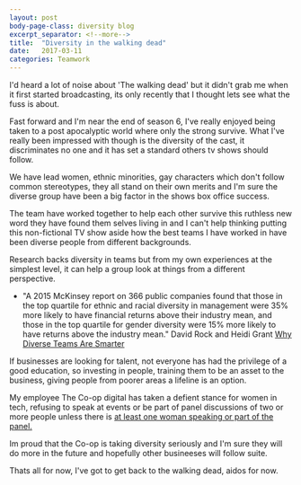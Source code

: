 ```yaml
---
layout: post
body-page-class: diversity blog
excerpt_separator: <!--more-->
title:  "Diversity in the walking dead"
date:   2017-03-11
categories: Teamwork
---
```


I'd heard a lot of noise about 'The walking dead' but it didn't grab me when it first started broadcasting, its only recently that I thought lets see what the fuss is about.
<!--more-->

Fast forward and I'm near the end of season 6, I've really enjoyed being taken to a post apocalyptic world where only the strong survive.  What I've really been impressed with though is the diversity of the cast, it discriminates no one and it has set a standard others tv shows should follow.

We have lead women, ethnic minorities, gay characters which don't follow common stereotypes, they all stand on their own merits and I'm sure the diverse group have been a big factor in the shows box office success.

The team have worked together to help each other survive this ruthless new word they have found them selves living in and I can't help thinking putting this non-fictional TV show aside how the best teams I have worked in have been diverse people from different backgrounds.

Research backs diversity in teams but from my own experiences at the simplest level, it can help a group look at things from a different perspective.  

<ul class="highlight">
	<li>"A 2015 McKinsey report on 366 public companies found that those in the top quartile for ethnic and racial diversity in management were 35% more likely to have financial returns above their industry mean, and those in the top quartile for gender diversity were 15% more likely to have returns above the industry mean." <span class="author-citation">David Rock and Heidi Grant <a href="https://hbr.org/2016/11/why-diverse-teams-are-smarter">Why Diverse Teams Are Smarter</a></span></li>
</ul>	

If businesses are looking for talent, not everyone has had the privilege of a good education, so investing in people, training them to be an asset to the business, giving people from poorer areas a lifeline is an option.

My employee The Co-op digital has taken a defient stance for women in tech, refusing to speak at events or be part of panel discussions of two or more people unless there is <a href="https://digitalblog.coop.co.uk/2016/07/26/gender-diversity-at-conferences-events/">at least one woman speaking or part of the panel.</a>

Im proud that the Co-op is taking diversity seriously and I'm sure they will do more in the future and hopefully other busineeses will follow suite.

Thats all for now, I've got to get back to the walking dead, aidos for now.



